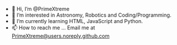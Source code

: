 - 👋 Hi, I’m @PrimeXtreme
- 👀 I’m interested in Astronomy, Robotics and Coding/Programming.
- 🌱 I’m currently learning HTML, JavaScript and Python.
- 📫 How to reach me ... Email me at PrimeXtreme@users.noreply.github.com

<!---
PrimeXtreme/PrimeXtreme is a ✨ special ✨ repository because its `README.md` (this file) appears on your GitHub profile.
You can click the Preview link to take a look at your changes.
--->
